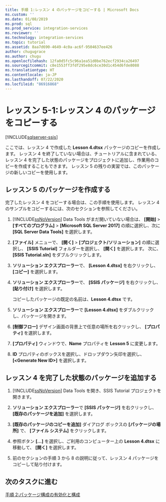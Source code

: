 ```yaml
---
title: 手順 1:レッスン 4 のパッケージをコピーする | Microsoft Docs
ms.custom: ''
ms.date: 01/08/2019
ms.prod: sql
ms.prod_service: integration-services
ms.reviewer: ''
ms.technology: integration-services
ms.topic: tutorial
ms.assetid: 8aa7d690-4649-4c0a-ac6f-9504637ee426
author: chugugrace
ms.author: chugu
ms.openlocfilehash: 12fa0d5fc5c96a1ea51d0be762ecf2934ca26497
ms.sourcegitcommit: c8e1553ff3fdf295e8dc6ce30d1c454d6fde8088
ms.translationtype: HT
ms.contentlocale: ja-JP
ms.lasthandoff: 07/22/2020
ms.locfileid: "86916868"
---
```

# <a name="lesson-5-1-copy-the-lesson-4-package"></a>レッスン 5-1:レッスン 4 のパッケージをコピーする

[!INCLUDE[sqlserver-ssis](../includes/applies-to-version/sqlserver-ssis.md)]



ここでは、レッスン 4 で作成した **Lesson 4.dtsx** パッケージのコピーを作成します。 レッスン 4 を終了していない場合は、チュートリアルに含まれている、レッスン 4 を完了した状態のパッケージをプロジェクトに追加し、作業用のコピーを作成することもできます。 レッスン 5 の残りの実習では、このパッケージの新しいコピーを使用します。  
  
## <a name="create-the-lesson-5-package"></a>レッスン 5 のパッケージを作成する  
  
完了したレッスン 4 をコピーする場合は、この手順を使用します。  レッスン 4 のサンプルをコピーするには、次のセクションを参照してください。

1.  [!INCLUDE[ssNoVersion](../includes/ssnoversion-md.md)] Data Tools がまだ開いていない場合は、 **[開始]**  >  **[すべてのプログラム]**  >  **[Microsoft SQL Server 2017]** の順に選択し、次に **[SQL Server Data Tools]** を選択します。

2.  **[ファイル]** メニューで、 **[開く]**  >  **[プロジェクト/ソリューション]** の順に選択し、 **[SSIS Tutorial]** フォルダーを選択し、 **[開く]** を選択します。  次に、 **[SSIS Tutorial.sln]** をダブルクリックします。

3.  **ソリューション エクスプローラー**で、 **[Lesson 4.dtsx]** を右クリックし、 **[コピー]** を選択します。

4.  **ソリューション エクスプローラー**で、 **[SSIS パッケージ]** を右クリックし、 **[貼り付け]** を選択します。

    コピーしたパッケージの既定の名前は、**Lesson 4.dtsx** です。

5.  **ソリューション エクスプローラー**で **[Lesson 4.dtsx]** をダブルクリックし、パッケージを開きます。

6.  **[制御フロー]** デザイン画面の背景上で任意の場所を右クリックし、 **[プロパティ]** を選択します。

7.  **[プロパティ]** ウィンドウで、**Name** プロパティを **Lesson 5** に変更します。

8.  **ID** プロパティのボックスを選択し、ドロップダウン矢印を選択し、 **[\<Generate New ID>]** を選択します。

## <a name="add-the-completed-lesson-4-package"></a>レッスン 4 を完了した状態のパッケージを追加する

1.  [!INCLUDE[ssNoVersion](../includes/ssnoversion-md.md)] Data Tools を開き、SSIS Tutorial プロジェクトを開きます。

2.  **ソリューション エクスプローラー**で **[SSIS パッケージ]** を右クリックし、 **[既存のパッケージを追加]** を選択します。

3.  **[既存のパッケージのコピーを追加]** ダイアログ ボックスの **[パッケージの場所]** で、 **[ファイル システム]** をクリックします。

4.  参照ボタン **[...]** を選択し、ご利用のコンピューター上の **Lesson 4.dtsx** に移動して、 **[開く]** を選択します。

5.  前のセクションの手順 3 から 8 の説明に従って、レッスン 4 パッケージをコピーして貼り付けます。
  
## <a name="go-to-next-task"></a>次のタスクに進む  
[手順 2:パッケージ構成の有効化と構成](../integration-services/lesson-5-2-enabling-and-configuring-package-configurations.md)  
  
